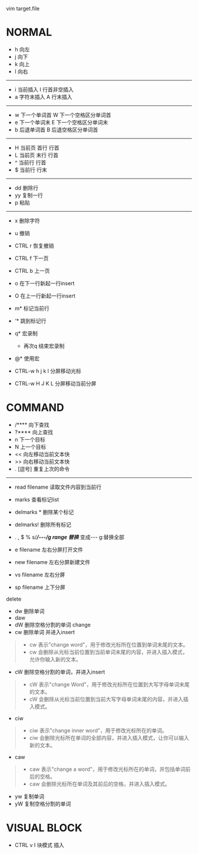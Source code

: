 vim target.file

# NORMAL

- h 向左
- j 向下
- k 向上
- l 向右
---
- i 当前插入 I 行首非空插入
- a 字符末插入 A 行末插入
---
- w 下一个单词首 W 下一个空格区分单词首
- e 下一个单词末 E 下一个空格区分单词末
- b 后退单词首 B 后退空格区分单词首
---
- H 当前页 首行 行首 
- L 当前页 末行 行首
- ^ 当前行 行首
- $ 当前行 行末
---
- dd 删除行
- yy 复制一行
- p 粘贴
---
- x 删除字符

- u 撤销
- CTRL r 恢复撤销

- CTRL f 下一页
- CTRL b 上一页

- o 在下一行新起一行insert
- O 在上一行新起一行insert

- m* 标记当前行
- ‘* 跳到标记行

- q* 宏录制
  - 再次q 结束宏录制
- @* 使用宏

- CTRL-w h j k l 分屏移动光标
- CTRL-w H J K L 分屏移动当前分屏

# COMMAND

- /**** 向下查找
- ?**** 向上查找
- n 下一个目标
- N 上一个目标
- << 向左移动当前文本快
- \>> 向右移动当前文本快
- . [逗号] 重复上次的命令
---

- read filename 读取文件内容到当前行

- marks 查看标记list
- delmarks * 删除某个标记
- delmarks! 删除所有标记

- . , $ % s/***/---/g range 替换*** 变成--- g:替换全部 

- e filename 左右分屏打开文件
- new filename 左右分屏新建文件
- vs filename 左右分屏
- sp filename 上下分屏

delete
- dw 删除单词
- daw
- dW 删除空格分割的单词
change
- cw 删除单词 并进入insert
> - cw 表示"change word"，用于修改光标所在位置到单词末尾的文本。
> - cw 会删除从光标当前位置到当前单词末尾的内容，并进入插入模式，允许你输入新的文本。

- cW 删除空格分割的单词，并进入insert
> - cW 表示"change Word"，用于修改光标所在位置到大写字母单词末尾的文本。
> - cW 会删除从光标当前位置到当前大写字母单词末尾的内容，并进入插入模式。

- ciw 
> - ciw 表示"change inner word"，用于修改光标所在的单词。
> - ciw 会删除光标所在单词的全部内容，并进入插入模式，让你可以输入新的文本。

- caw
> - caw 表示"change a word"，用于修改光标所在的单词，并包括单词前后的空格。
> - caw 会删除光标所在单词及其前后的空格，并进入插入模式。

- yw 复制单词
- yW 复制空格分割的单词


# VISUAL BLOCK

- CTRL v I 块模式 插入
